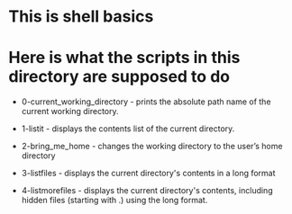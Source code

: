# This is shell basics
# Here is what the scripts in this directory are supposed to do
* 0-current_working_directory - prints the absolute path name of the current working directory.

* 1-listit - displays the contents list of the current directory.

* 2-bring_me_home - changes the working directory to the user’s home directory

* 3-listfiles - displays the current directory's contents in a long format

* 4-listmorefiles - displays the current directory's contents, including hidden files (starting with .) using the long format.
